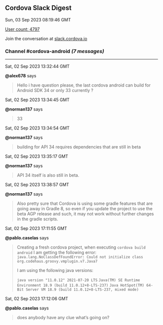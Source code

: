 ## Cordova Slack Digest
Sun, 03 Sep 2023 08:19:46 GMT

[User count: 4797](https://cordova.slack.com/)


Join the conversation at [slack.cordova.io](http://slack.cordova.io/)

### __Channel #cordova-android__ _(7 messages)_
---

Sat, 02 Sep 2023 13:32:44 GMT

__@alex678__ says 
> Hello i have question please, the last cordova android can build for Android SDK 34 or only 33 currently ?
> 

Sat, 02 Sep 2023 13:34:45 GMT

__@norman137__ says 
> 33
> 

Sat, 02 Sep 2023 13:34:54 GMT

__@norman137__ says 
> building for API 34 requires dependencies that are still in beta
> 

Sat, 02 Sep 2023 13:35:17 GMT

__@norman137__ says 
> API 34 itself is also still in beta.
> 

Sat, 02 Sep 2023 13:38:57 GMT

__@norman137__ says 
> Also pretty sure that Cordova is using some gradle features that are going away in Gradle 8, so even if you update the project to use the beta AGP release and such, it may not work without further changes in the gradle scripts.
> 

Sat, 02 Sep 2023 17:11:55 GMT

__@pablo.caselas__ says 
> Creating a fresh cordova project, when executing `cordova build android` I am getting the following error:
> `java.lang.NoClassDefFoundError: Could not initialize class org.codehaus.groovy.vmplugin.v7.Java7`
> 
> I am using the following java versions:
> 
> `java version "11.0.12" 2021-07-20 LTS`
> `Java(TM) SE Runtime Environment 18.9 (build 11.0.12+8-LTS-237)`
> `Java HotSpot(TM) 64-Bit Server VM 18.9 (build 11.0.12+8-LTS-237, mixed mode)`
> 

Sat, 02 Sep 2023 17:12:06 GMT

__@pablo.caselas__ says 
> does anybody have any clue what’s going on?
> 
